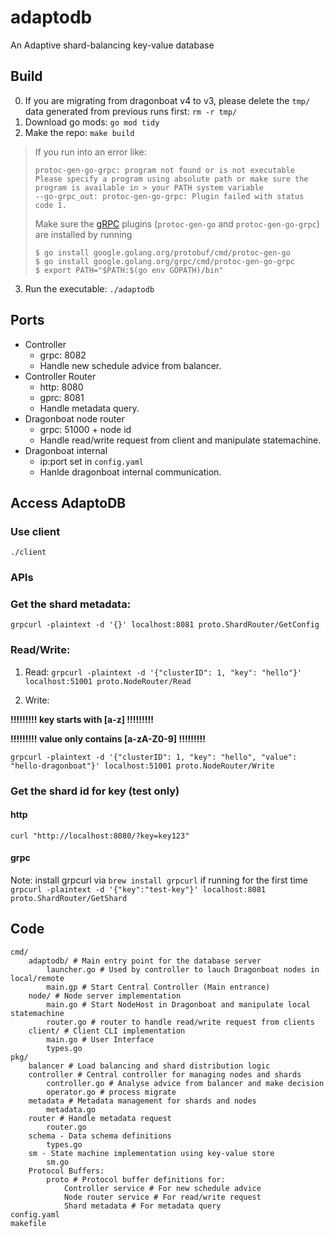 # adaptodb
An Adaptive shard-balancing key-value database

## Build

0. If you are migrating from dragonboat v4 to v3, please delete the `tmp/` data generated from previous runs first: `rm -r tmp/`
1. Download go mods: `go mod tidy`
2. Make the repo: `make build`

> If you run into an error like:
> ```
> protoc-gen-go-grpc: program not found or is not executable
> Please specify a program using absolute path or make sure the program is available in > your PATH system variable
> --go-grpc_out: protoc-gen-go-grpc: Plugin failed with status code 1.
> ```
> Make sure the [gRPC](https://grpc.io/docs/languages/go/quickstart/) plugins (`protoc-gen-go` and `protoc-gen-go-grpc`) are installed by running
> ```shell
> $ go install google.golang.org/protobuf/cmd/protoc-gen-go
> $ go install google.golang.org/grpc/cmd/protoc-gen-go-grpc
> $ export PATH="$PATH:$(go env GOPATH)/bin"
> ```

3. Run the executable: `./adaptodb`

## Ports
* Controller
  * grpc: 8082
  * Handle new schedule advice from balancer.
* Controller Router
  * http: 8080
  * gprc: 8081
  * Handle metadata query.
* Dragonboat node router
  * grpc: 51000 + node id
  * Handle read/write request from client and manipulate statemachine.
* Dragonboat internal
  * ip:port set in `config.yaml`
  * Hanlde dragonboat internal communication.

## Access AdaptoDB
### Use client
`./client`

### APIs
### Get the shard metadata:

`grpcurl -plaintext -d '{}' localhost:8081 proto.ShardRouter/GetConfig`

### Read/Write:

1. Read: 
`grpcurl -plaintext -d '{"clusterID": 1, "key": "hello"}' localhost:51001 proto.NodeRouter/Read`

2. Write:

**!!!!!!!!! key starts with [a-z] !!!!!!!!!**

**!!!!!!!!! value only contains [a-zA-Z0-9] !!!!!!!!!**

`grpcurl -plaintext -d '{"clusterID": 1, "key": "hello", "value": "hello-dragonboat"}' localhost:51001 proto.NodeRouter/Write`

### Get the shard id for key (test only)

#### http
`curl "http://localhost:8080/?key=key123"`

#### grpc
Note: install grpcurl via `brew install grpcurl` if running for the first time
`grpcurl -plaintext -d '{"key":"test-key"}' localhost:8081 proto.ShardRouter/GetShard`


## Code
```
cmd/
    adaptodb/ # Main entry point for the database server
        launcher.go # Used by controller to lauch Dragonboat nodes in local/remote
        main.gp # Start Central Controller (Main entrance)
    node/ # Node server implementation
        main.go # Start NodeHost in Dragonboat and manipulate local statemachine
        router.go # router to handle read/write request from clients
    client/ # Client CLI implementation
        main.go # User Interface
        types.go
pkg/
    balancer # Load balancing and shard distribution logic
    controller # Central controller for managing nodes and shards
        controller.go # Analyse advice from balancer and make decision
        operator.go # process migrate
    metadata # Metadata management for shards and nodes
        metadata.go 
    router # Handle metadata request 
        router.go
    schema - Data schema definitions
        types.go
    sm - State machine implementation using key-value store
        sm.go
    Protocol Buffers:
        proto # Protocol buffer definitions for:
            Controller service # For new schedule advice
            Node router service # For read/write request
            Shard metadata # For metadata query
config.yaml
makefile
```

